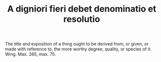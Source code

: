 ---
title: A digniori fieri debet denominatio et resolutio
letter: A
permalink: "/definitions/bld-a-digniori-fieri-debet-denominatio-_et-resolutio.html"
body: The title and exposition of a thing ought to be derived from, or given, or made
  with reference to, the more worthy degree, quality, or species of it. Wing. Max.
  265, max. 75.
published_at: '2018-08-05'
source: Black's Law Dictionary 2nd Ed (1910)
ngram: false
layout: post
---